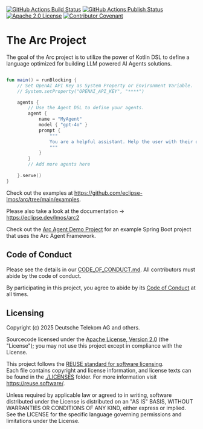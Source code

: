 [![GitHub Actions Build Status](https://github.com/eclipse-lmos/arc/actions/workflows/gradle.yml/badge.svg?branch=main)](https://github.com/eclipse-lmos/arc/actions/workflows/gradle.yml)
[![GitHub Actions Publish Status](https://github.com/eclipse-lmos/arc/actions/workflows/gradle-publish.yml/badge.svg?branch=main)](https://github.com/eclipse-lmos/arc/actions/workflows/gradle-publish.yml)
[![Apache 2.0 License](https://img.shields.io/badge/license-Apache%202.0-green.svg)](https://www.apache.org/licenses/LICENSE-2.0)
[![Contributor Covenant](https://img.shields.io/badge/Contributor%20Covenant-2.1-4baaaa.svg)](CODE_OF_CONDUCT.md)

# The Arc Project

The goal of the Arc project is to utilize the power of Kotlin DSL to define
a language optimized for building LLM powered AI Agents solutions.

```kotlin

fun main() = runBlocking {
    // Set OpenAI API Key as System Property or Environment Variable.
    // System.setProperty("OPENAI_API_KEY", "****")

    agents {
        // Use the Agent DSL to define your agents.
        agent {
            name = "MyAgent"
            model { "gpt-4o" }
            prompt {
                """
                You are a helpful assistant. Help the user with their questions.
                """
            }
        }
        // Add more agents here
        
    }.serve()
}
```

Check out the examples at https://github.com/eclipse-lmos/arc/tree/main/examples.

Please also take a look at the documentation -> https://eclipse.dev/lmos/arc2

Check out the [Arc Agent Demo Project](https://github.com/eclipse-lmos/arc-spring-init) for 
an example Spring Boot project that uses the Arc Agent Framework.

## Code of Conduct

Please see the details in our [CODE_OF_CONDUCT.md](CODE_OF_CONDUCT.md). All contributors must abide by the code of conduct.

By participating in this project, you agree to abide by its [Code of Conduct](./CODE_OF_CONDUCT.md) at all times.

## Licensing
Copyright (c) 2025 Deutsche Telekom AG and others.

Sourcecode licensed under the [Apache License, Version 2.0](https://www.apache.org/licenses/LICENSE-2.0) (the "License"); you may not use this project except in compliance with the License.

This project follows the [REUSE standard for software licensing](https://reuse.software/).    
Each file contains copyright and license information, and license texts can be found in the [./LICENSES](./LICENSES) folder. For more information visit https://reuse.software/.   

Unless required by applicable law or agreed to in writing, software distributed under the License is distributed on an "AS IS" BASIS, WITHOUT WARRANTIES OR CONDITIONS OF ANY KIND, either express or implied. See the LICENSE for the specific language governing permissions and limitations under the License.
